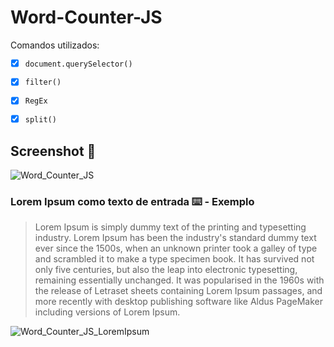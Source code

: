 # Word-Counter-JS

Comandos utilizados:
- [x] `document.querySelector()`
- [x] `filter()`
- [x] `RegEx`  
- [x] `split()`



## Screenshot 📸
![Word_Counter_JS](https://github.com/lucas-de-souza29/Word-Counter-JS/assets/33586128/a0c92723-6321-4376-a824-666c448b01a9)

### Lorem Ipsum como texto de entrada ⌨️ - Exemplo
> Lorem Ipsum is simply dummy text of the printing and typesetting industry. Lorem Ipsum has been the industry's standard dummy text ever since the 1500s, when an unknown printer took a galley of type and scrambled it to make a type specimen book. It has survived not only five centuries, but also the leap into electronic typesetting, remaining essentially unchanged. It was popularised in the 1960s with the release of Letraset sheets containing Lorem Ipsum passages, and more recently with desktop publishing software like Aldus PageMaker including versions of Lorem Ipsum.

![Word_Counter_JS_LoremIpsum](https://github.com/lucas-de-souza29/Word-Counter-JS/assets/33586128/5ce99551-a782-48ec-888b-2c164d5f6a91)
